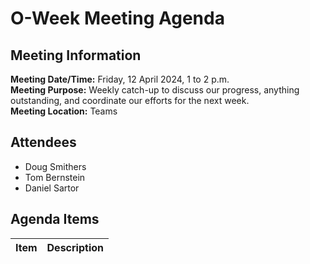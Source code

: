 # O-Week Meeting Agenda
## Meeting Information
**Meeting Date/Time:** Friday, 12 April 2024, 1 to 2 p.m.  
**Meeting Purpose:** Weekly catch-up to discuss our progress, anything outstanding, and coordinate our efforts for the next week.  
**Meeting Location:** Teams  

## Attendees
- Doug Smithers
- Tom Bernstein
- Daniel Sartor

## Agenda Items

Item | Description
---- | ----
